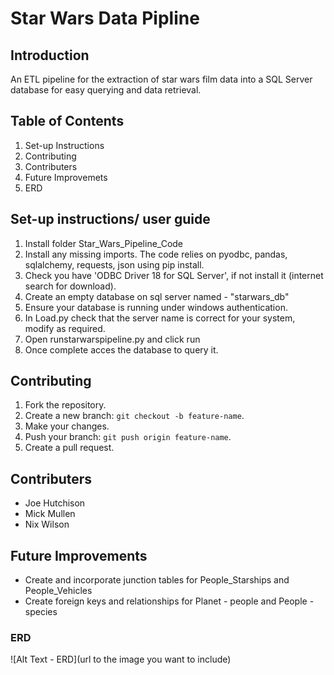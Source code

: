 # Star Wars Data Pipline

## Introduction

An ETL pipeline for the extraction of star wars film data into a SQL Server database for easy querying and data retrieval.

## Table of Contents

1. Set-up Instructions
2. Contributing
3. Contributers
4. Future Improvemets
5. ERD

## Set-up instructions/ user guide

1. Install folder Star_Wars_Pipeline_Code
2. Install any missing imports. The code relies on pyodbc, pandas, sqlalchemy, requests, json
   using pip install.
3. Check you have 'ODBC Driver 18 for SQL Server', if not install it (internet search for download).
4. Create an empty database on sql server named - "starwars_db"
5. Ensure your database is running under windows authentication.
5. In Load.py check that the server name is correct for your system, modify as required.
6. Open runstarwarspipeline.py and click run
7. Once complete acces the database to query it.

## Contributing

1. Fork the repository.
2. Create a new branch: `git checkout -b feature-name`.
3. Make your changes.
4. Push your branch: `git push origin feature-name`.
5. Create a pull request.

## Contributers
- Joe Hutchison
- Mick Mullen
- Nix Wilson

## Future Improvements

- Create and incorporate junction tables for People_Starships and People_Vehicles
- Create foreign keys and relationships for Planet - people and People - species

### ERD
![Alt Text - ERD](url to the image you want to include)

